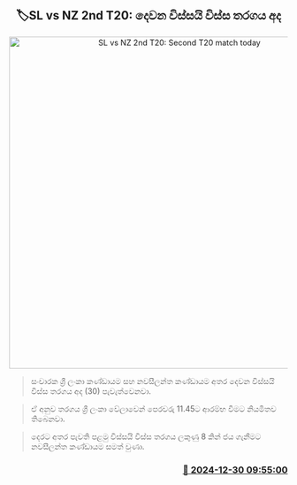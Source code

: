 <p align='center'><b><h2 align='center' title='SL vs NZ 2nd T20: Second T20 match today'>🏷SL vs NZ 2nd T20: දෙවන විස්සයි විස්ස තරගය අද </h2></b></p>
<p align='center'><img src='https://helakuru.sgp1.cdn.digitaloceanspaces.com/esana/images/lib/sl-vs-nz-1st-odi.jpg' width='600' alt='SL vs NZ 2nd T20: Second T20 match today'></p>

> සංචාරක ශ්‍රී ලංකා කණ්ඩායම සහ නවසීලන්ත කණ්ඩායම අතර දෙවන විස්සයි විස්ස තරගය අද (30) පැවැත්වෙනවා.

> ඒ අනුව තරගය ශ්‍රී ලංකා වේලාවෙන් පෙරවරු 11.45ට ආරම්භ වීමට නියමිතව තිබෙනවා.

> දෙරට අතර පැවති පළමු විස්සයි විස්ස තරගය ලකුණු 8 කින් ජය ගැනීමට නවසීලන්ත කණ්ඩායම සමත් වුණා.



<h3 align='right'><a href='https://www.helakuru.lk/esana/p/106175/'>📅 2024-12-30 09:55:00</a></h3>

